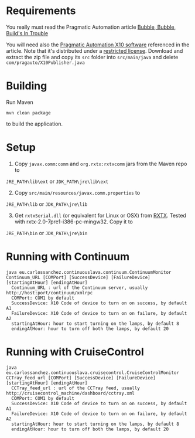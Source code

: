 # Requirements #

You really must read the Pragmatic Automation article [Bubble, Bubble, Build's In Trouble](http://www.pragmaticautomation.com/cgi-bin/pragauto.cgi/Monitor/Devices/BubbleBubbleBuildsInTrouble.rdoc)

You will need also the [Pragmatic Automation X10 software](http://www.pragmaticautomation.com/code/pragautox10-1_0.zip) referenced in the article. Note that it's distributed under a [restricted license](PragmaticAutomationX10License.md).
Download and extract the zip file and copy its `src` folder into `src/main/java` and delete `com/pragauto/X10Publisher.java`


# Building #

Run Maven

`mvn clean package`

to build the application.


# Setup #

1) Copy `javax.comm:comm` and `org.rxtx:rxtxcomm` jars from the Maven repo to

`JRE_PATH\lib\ext` or `JDK_PATH\jre\lib\ext`


2) Copy `src/main/resources/javax.comm.properties` to

`JRE_PATH\lib` or `JDK_PATH\jre\lib`


3) Get `rxtxSerial.dll` (or equivalent for Linux or OSX) from [RXTX](http://rxtx.qbang.org/wiki/index.php/Download). Tested with rxtx-2.0-7pre1-i386-pc-mingw32. Copy it to

`JRE_PATH\bin` or `JDK_PATH\jre\bin`

# Running with Continuum #

```
java eu.carlossanchez.continuouslava.continuum.ContinuumMonitor Continuum_URL [COMPort] [SuccessDevice] [FailureDevice] [startingAtHour] [endingAtHour]
  Continuum_URL : url of the Continuum server, usually http://host:port/continuum/xmlrpc
  COMPort: COM1 by default
  SuccessDevice: X10 Code of device to turn on on success, by default A1
  FailureDevice: X10 Code of device to turn on on failure, by default A2
  startingAtHour: hour to start turning on the lamps, by default 8
  endingAtHour: hour to turn off both the lamps, by default 20
```


# Running with CruiseControl #

```
java eu.carlossanchez.continuouslava.cruisecontrol.CruiseControlMonitor CCTray_feed_url [COMPort] [SuccessDevice] [FailureDevice] [startingAtHour] [endingAtHour]
  CCTray_feed_url : url of the CCTray feed, usually http://cruisecontrol_machine/dashboard/cctray.xml
  COMPort: COM1 by default
  SuccessDevice: X10 Code of device to turn on on success, by default A1
  FailureDevice: X10 Code of device to turn on on failure, by default A2
  startingAtHour: hour to start turning on the lamps, by default 8
  endingAtHour: hour to turn off both the lamps, by default 20
```